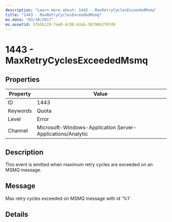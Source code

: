 ```yaml
---
description: "Learn more about: 1443 - MaxRetryCyclesExceededMsmq"
title: "1443 - MaxRetryCyclesExceededMsmq"
ms.date: "03/30/2017"
ms.assetid: 5fb5b119-7ae0-4c88-b3ab-3679063707d9
---
```

# 1443 - MaxRetryCyclesExceededMsmq

## Properties

| Property | Value |
| - | - |
|ID|1443|  
|Keywords|Quota|  
|Level|Error|  
|Channel|Microsoft-Windows-Application Server-Applications/Analytic|  
  
## Description  

 This event is emitted when maximum retry cycles are exceeded on an MSMQ message.  
  
## Message  

 Max retry cycles exceeded on MSMQ message with id '%1'  
  
## Details
